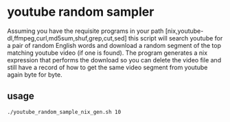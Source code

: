 # youtube random sampler 
Assuming you have the requisite programs in your path [nix,youtube-dl,ffmpeg,curl,md5sum,shuf,grep,cut,sed] this script will search youtube for a pair of random English words and download a random segment of the top matching youtube video (if one is found). The program generates a nix expression that performs the download so you can delete the video file and still have a record of how to get the same video segment from youtube again byte for byte.

## usage
```shell
./youtube_random_sample_nix_gen.sh 10
```
